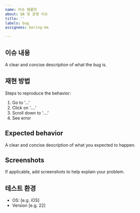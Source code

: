 ```yaml
---
name: 이슈 템플릿
about: QA 및 운영 이슈
title: ''
labels: bug
assignees: boring-km

---
```


## 이슈 내용
A clear and concise description of what the bug is.

## 재현 방법
Steps to reproduce the behavior:
1. Go to '...'
2. Click on '....'
3. Scroll down to '....'
4. See error

## Expected behavior
A clear and concise description of what you expected to happen.

## Screenshots
If applicable, add screenshots to help explain your problem.

## 테스트 환경
- OS: [e.g. iOS]
- Version [e.g. 22]
